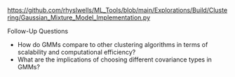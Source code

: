 https://github.com/rhyslwells/ML_Tools/blob/main/Explorations/Build/Clustering/Gaussian_Mixture_Model_Implementation.py

Follow-Up Questions

- How do GMMs compare to other clustering algorithms in terms of scalability and computational efficiency?
- What are the implications of choosing different covariance types in GMMs?
